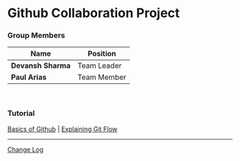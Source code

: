 # Github Collaboration Project

### Group Members

| Name | Position |
|-|-|
|**Devansh Sharma**|Team Leader|
|**Paul Arias**|Team Member|
<br>

### Tutorial
[Basics of Github](/Github%20Basic/Definitions.md) | [Explaining Git Flow](/Github%20Basic/Git-Flow.md)


---
[Change Log](CHANGELOG.md)
